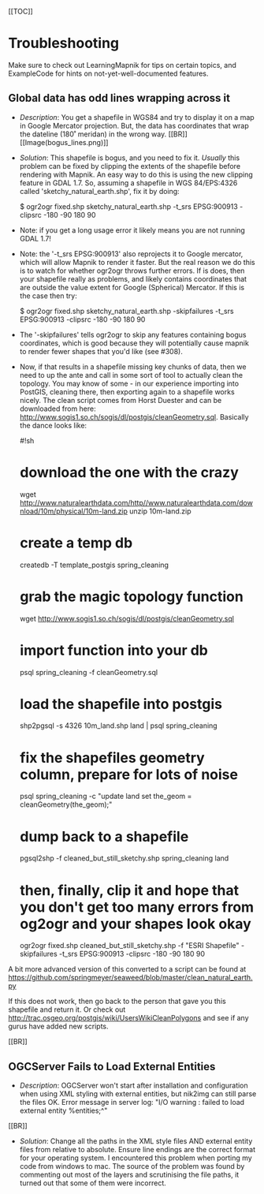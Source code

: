 <!-- Name: Troubleshooting -->
<!-- Version: 6 -->
<!-- Last-Modified: 2011/07/22 11:07:27 -->
<!-- Author: aengus -->
[[TOC]]

# Troubleshooting

Make sure to check out LearningMapnik for tips on certain topics, and ExampleCode for hints on not-yet-well-documented features.


## Global data has odd lines wrapping across it

 * *Description*: You get a shapefile in WGS84 and try to display it on a map in Google Mercator projection. But, the data has coordinates that wrap the dateline (180˚ meridan) in the wrong way.
[[BR]]
[[Image(bogus_lines.png)]]

 * *Solution*: This shapefile is bogus, and you need to fix it. *Usually* this problem can be fixed by clipping the extents of the shapefile before rendering with Mapnik. An easy way to do this is using the new clipping feature in GDAL 1.7. So, assuming a shapefile in WGS 84/EPS:4326 called 'sketchy_natural_earth.shp', fix it by doing:


    $ ogr2ogr fixed.shp sketchy_natural_earth.shp -t_srs EPSG:900913 -clipsrc -180 -90 180 90

  * Note: if you get a long usage error it likely means you are not running GDAL 1.7!

  * Note: the '-t_srs EPSG:900913' also reprojects it to Google mercator, which will allow Mapnik to render it faster. But the real reason we do this is to watch for whether ogr2ogr throws further errors. If is does, then your shapefile really as problems, and likely contains coordinates that are outside the value extent for Google (Spherical) Mercator. If this is the case then try:


    $ ogr2ogr fixed.shp sketchy_natural_earth.shp -skipfailures -t_srs EPSG:900913 -clipsrc -180 -90 180 90

  * The '-skipfailures' tells ogr2ogr to skip any features containing bogus coordinates, which is good because they will potentially cause mapnik to render fewer shapes that you'd like (see #308).

  * Now, if that results in a shapefile missing key chunks of data, then we need to up the ante and call in some sort of tool to actually clean the topology. You may know of some - in our experience importing into PostGIS, cleaning there, then exporting again to a shapefile works nicely. The clean script comes from Horst Duester and can be downloaded from here: http://www.sogis1.so.ch/sogis/dl/postgis/cleanGeometry.sql. Basically the dance looks like:


    #!sh
    # download the one with the crazy
    wget http://www.naturalearthdata.com/http//www.naturalearthdata.com/download/10m/physical/10m-land.zip
    unzip 10m-land.zip
    
    # create a temp db
    createdb -T template_postgis spring_cleaning
    
    # grab the magic topology function
    wget http://www.sogis1.so.ch/sogis/dl/postgis/cleanGeometry.sql
    
    # import function into your db
    psql spring_cleaning -f cleanGeometry.sql
    
    # load the shapefile into postgis
    shp2pgsql -s 4326 10m_land.shp land | psql spring_cleaning
    
    # fix the shapefiles geometry column, prepare for lots of noise
    psql spring_cleaning -c "update land set the_geom = cleanGeometry(the_geom);"
    
    # dump back to a shapefile
    pgsql2shp -f cleaned_but_still_sketchy.shp spring_cleaning land
    
    # then, finally, clip it and hope that you don't get too many errors from og2ogr and your shapes look okay
    ogr2ogr fixed.shp cleaned_but_still_sketchy.shp  -f "ESRI Shapefile" -skipfailures -t_srs EPSG:900913 -clipsrc -180 -90 180 90

A bit more advanced version of this converted to a script can be found at https://github.com/springmeyer/seaweed/blob/master/clean_natural_earth.py

If this does not work, then go back to the person that gave you this shapefile and return it. Or check out http://trac.osgeo.org/postgis/wiki/UsersWikiCleanPolygons and see if any gurus have added new scripts.

[[BR]]

## OGCServer Fails to Load External Entities

 * *Description*: OGCServer won't start after installation and configuration when using XML styling with external entities, but nik2img can still parse the files OK. Error message in server log: "I/O warning : failed to load external entity %entities;^"
          
          
[[BR]]

 * *Solution*: Change all the paths in the XML style files AND external entity files from relative to absolute. Ensure line endings are the correct format for your operating system.  I encountered this problem when porting my code from windows to mac.  The source of the problem was found by commenting out most of the layers and scrutinising the file paths, it turned out that some of them were incorrect.
